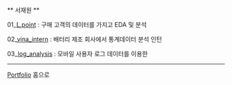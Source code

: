 ** 서재원 **

01_[L.point][lpoint] : 구매 고객의 데이터를 가지고 EDA 및 분석

[lpoint]: https://github.com/meucham11/Python3/tree/master/Project/lpoint

02_[vina_intern][vina] : 배터리 제조 회사에서 통계데이터 분석 인턴

[vina]:https://github.com/meucham11/Python3/tree/master/Project/vinatech

03_[log_analysis][log] : 모바일 사용자 로그 데이터를 이용한 

[log]:https://github.com/meucham11/Python3/tree/master/Project/vinatech




----
[Portfolio][p] 홈으로

[p]:https://github.com/meucham11/Portfolio
